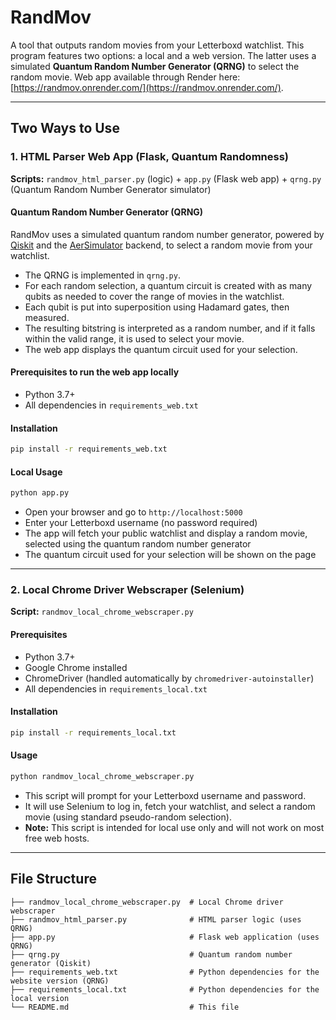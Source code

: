 # RandMov

A tool that outputs random movies from your Letterboxd watchlist. This program features two options: a local and a web version. The latter uses a simulated **Quantum Random Number Generator (QRNG)** to select the random movie. Web app available through Render here: [https://randmov.onrender.com/](https://randmov.onrender.com/).

---

## Two Ways to Use

### 1. HTML Parser Web App (Flask, Quantum Randomness)

**Scripts:** `randmov_html_parser.py` (logic) + `app.py` (Flask web app) + `qrng.py` (Quantum Random Number Generator simulator)

#### Quantum Random Number Generator (QRNG)

RandMov uses a simulated quantum random number generator, powered by [Qiskit](https://qiskit.org/) and the [AerSimulator](https://github.com/Qiskit/qiskit-aer) backend, to select a random movie from your watchlist.

- The QRNG is implemented in `qrng.py`.
- For each random selection, a quantum circuit is created with as many qubits as needed to cover the range of movies in the watchlist.
- Each qubit is put into superposition using Hadamard gates, then measured.
- The resulting bitstring is interpreted as a random number, and if it falls within the valid range, it is used to select your movie.
- The web app displays the quantum circuit used for your selection.

#### Prerequisites to run the web app locally
- Python 3.7+
- All dependencies in `requirements_web.txt`

#### Installation
   ```bash
   pip install -r requirements_web.txt
   ```

#### Local Usage
   ```bash
python app.py
```
- Open your browser and go to `http://localhost:5000`
- Enter your Letterboxd username (no password required)
- The app will fetch your public watchlist and display a random movie, selected using the quantum random number generator
- The quantum circuit used for your selection will be shown on the page

---

### 2. Local Chrome Driver Webscraper (Selenium)

**Script:** `randmov_local_chrome_webscraper.py`

#### Prerequisites
- Python 3.7+
- Google Chrome installed
- ChromeDriver (handled automatically by `chromedriver-autoinstaller`)
- All dependencies in `requirements_local.txt`

#### Installation
   ```bash
   pip install -r requirements_local.txt
   ```

#### Usage
```bash
python randmov_local_chrome_webscraper.py
```
- This script will prompt for your Letterboxd username and password.
- It will use Selenium to log in, fetch your watchlist, and select a random movie (using standard pseudo-random selection).
- **Note:** This script is intended for local use only and will not work on most free web hosts.

---

## File Structure

```
├── randmov_local_chrome_webscraper.py  # Local Chrome driver webscraper
├── randmov_html_parser.py              # HTML parser logic (uses QRNG)
├── app.py                              # Flask web application (uses QRNG)
├── qrng.py                             # Quantum random number generator (Qiskit)
├── requirements_web.txt                # Python dependencies for the website version (QRNG)
├── requirements_local.txt              # Python dependencies for the local version
└── README.md                           # This file
```
